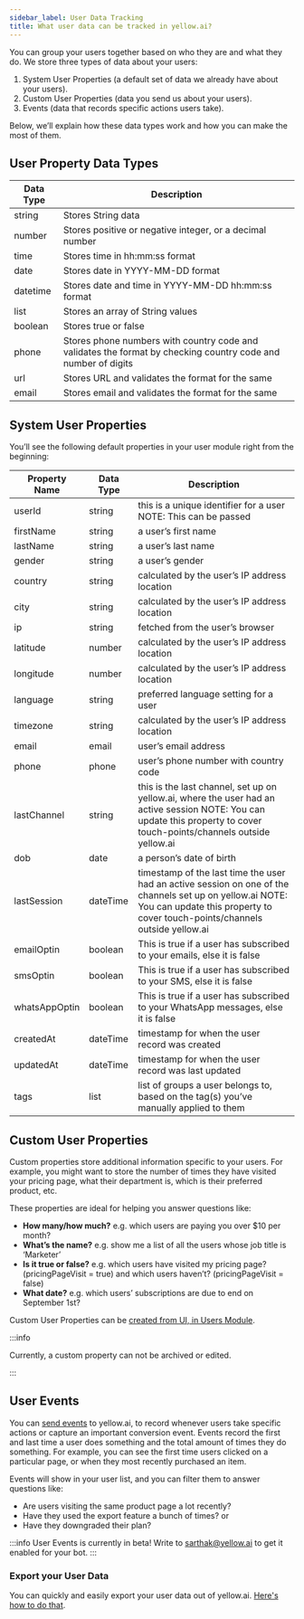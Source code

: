 ```yaml
---
sidebar_label: User Data Tracking
title: What user data can be tracked in yellow.ai?
---
```


You can group your users together based on who they are and what they do. We store three types of data about your users:
1. System User Properties (a default set of data we already have about your users).
2. Custom User Properties (data you send us about your users).
3. Events (data that records specific actions users take).

Below, we’ll explain how these data types work and how you can make the most of them.

## User Property Data Types

| **Data Type** | **Description**                                                                                               |
|---------------|---------------------------------------------------------------------------------------------------------------|
| string        | Stores String data                                                                                            |
| number        | Stores positive or negative integer, or a decimal number                                                      |
| time          | Stores time in hh:mm:ss format                                                                                |
| date          | Stores date in YYYY-MM-DD format                                                                              |
| datetime      | Stores date and time in YYYY-MM-DD hh:mm:ss format                                                            |
| list          | Stores an array of String values                                                                              |
| boolean       | Stores true or false                                                                                          |
| phone         | Stores phone numbers with country code and validates the format by checking country code and number of digits |
| url           | Stores URL and validates the format for the same                                                              |
| email         | Stores email and validates the format for the same                                                            |

## System User Properties

You’ll see the following default properties in your user module right from the beginning:

| **Property Name** | **Data Type** | **Description**                                                                                                                                                                          |
|-------------------|---------------|------------------------------------------------------------------------------------------------------------------------------------------------------------------------------------------|
| userId            | string        | this is a unique identifier for a user NOTE: This can be passed                                                                                                                          |
| firstName         | string        | a user’s first name                                                                                                                                                                      |
| lastName          | string        | a user’s last name                                                                                                                                                                       |
| gender            | string        | a user’s gender                                                                                                                                                                          |
| country           | string        | calculated by the user’s IP address location                                                                                                                                             |
| city              | string        | calculated by the user’s IP address location                                                                                                                                             |
| ip                | string        | fetched from the user’s browser                                                                                                                                                          |
| latitude          | number        | calculated by the user’s IP address location                                                                                                                                             |
| longitude         | number        | calculated by the user’s IP address location                                                                                                                                             |
| language          | string        | preferred language setting for a user                                                                                                                                                    |
| timezone          | string        | calculated by the user’s IP address location                                                                                                                                             |
| email             | email         | user’s email address                                                                                                                                                                     |
| phone             | phone         | user’s phone number with country code                                                                                                                                                    |
| lastChannel       | string        | this is the last channel, set up on yellow.ai, where the user had an active session NOTE: You can update this property to cover touch-points/channels outside yellow.ai                  |
| dob               | date          | a person’s date of birth                                                                                                                                                                 |
| lastSession       | dateTime      | timestamp of the last time the user had an active session on one of the channels set up on yellow.ai NOTE: You can update this property to cover touch-points/channels outside yellow.ai |
| emailOptin        | boolean       | This is true if a user has subscribed to your emails, else it is false                                                                                                                   |
| smsOptin          | boolean       | This is true if a user has subscribed to your SMS, else it is false                                                                                                                      |
| whatsAppOptin     | boolean       | This is true if a user has subscribed to your WhatsApp messages, else it is false                                                                                                        |
| createdAt         | dateTime      | timestamp for when the user record was created                                                                                                                                           |
| updatedAt         | dateTime      | timestamp for when the user record was last updated                                                                                                                                      |
| tags              | list          | list of groups a user belongs to, based on the tag(s) you’ve manually applied to them                                                                                                    |

## Custom User Properties

Custom properties store additional information specific to your users. For example, you might want to store the number of times they have visited your pricing page, what their department is, which is their preferred product, etc.

These properties are ideal for helping you answer questions like:

- **How many/how much?** e.g. which users are paying you over $10 per month?
- **What’s the name?** e.g. show me a list of all the users whose job title is ‘Marketer’
- **Is it true or false?** e.g. which users have visited my pricing page? (pricingPageVisit = true) and which users haven’t?  (pricingPageVisit = false)
- **What date?** e.g. which users’ subscriptions are due to end on September 1st?

Custom User Properties can be [created from UI, in Users Module](./manage_user_data#manage-user-properties).

:::info

Currently, a custom property can not be archived or edited.

:::

## User Events

You can [send events](../enriching_user_profiles/user_events) to yellow.ai, to record whenever users take specific actions or capture an important conversion event. Events record the first and last time a user does something and the total amount of times they do something. For example, you can see the first time users clicked on a particular page, or when they most recently purchased an item.

Events will show in your user list, and you can filter them to answer questions like:

- Are users visiting the same product page a lot recently?
- Have they used the export feature a bunch of times? or
- Have they downgraded their plan?

:::info
User Events is currently in beta! Write to sarthak@yellow.ai to get it enabled for your bot.
:::

### Export your User Data
You can quickly and easily export your user data out of yellow.ai. [Here's how to do that](./manage_user_data#viewing--exporting-your-user-data).